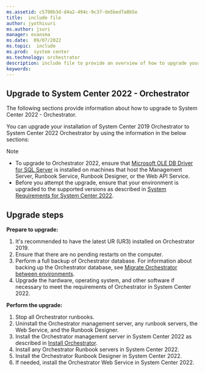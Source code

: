 ```yaml
---
ms.assetid: c5700b3d-d4a2-494c-9c37-de5bed7a0b5e
title:  include file  
author: jyothisuri
ms.author: jsuri
manager: evansma
ms.date:  09/07/2022
ms.topic:  include
ms.prod:  system center
ms.technology: orchestrator
description: include file to provide an overview of how to upgrade your System Center Orchestrator installation to release 2022.
keywords:
---
```


## Upgrade to System Center 2022 - Orchestrator

The following sections provide information about how to upgrade to System Center 2022 - Orchestrator.

You can upgrade your installation of System Center 2019 Orchestrator to System Center 2022 Orchestrator by using the information in the below sections:

>[!NOTE]
> - To upgrade to Orchestrator 2022, ensure that [Microsoft OLE DB Driver for SQL Server](/sql/connect/oledb/download-oledb-driver-for-sql-server?view=sql-server-ver15&preserve-view=true) is installed on machines that host the Management Server, Runbook Service, Runbook Designer, or the Web API Service.
> - Before you attempt the upgrade, ensure that your environment is upgraded to the supported versions as described in [System Requirements for System Center 2022](../orchestrator/system-requirements-orch.md).

## Upgrade steps

**Prepare to upgrade:**

1. It's recommended to have the latest UR (UR3) installed on Orchestrator 2019.
2. Ensure that there are no pending restarts on the computer.
3. Perform a full backup of Orchestrator database. For information about backing up the Orchestrator database, see [Migrate Orchestrator between environments](../orchestrator/migrate-orchestrator-between-environments.md).
4. Upgrade the hardware, operating system, and other software if necessary to meet the requirements of Orchestrator in System Center 2022.

**Perform the upgrade:**

1. Stop all Orchestrator runbooks.
2. Uninstall the Orchestrator management server, any runbook servers, the Web Service, and the Runbook Designer.
3. Install the Orchestrator management server in System Center 2022 as described in [Install Orchestrator](../orchestrator/install.md).
4. Install any Orchestrator Runbook servers in System Center 2022.
5. Install the Orchestrator Runbook Designer in System Center 2022.
6. If needed, install the Orchestrator Web Service in System Center 2022.

